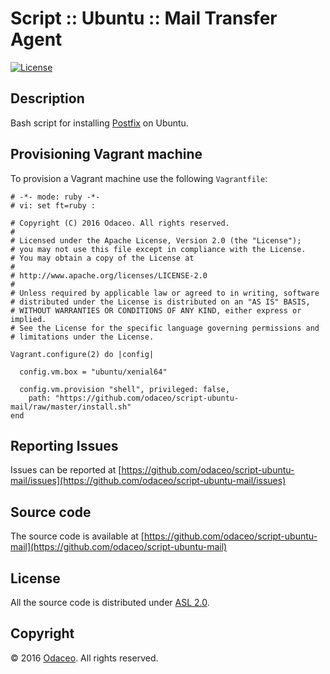 # Script :: Ubuntu :: Mail Transfer Agent

[![License](https://img.shields.io/github/license/odaceo/script-ubuntu-mail.svg)](LICENSE)

## Description

Bash script for installing [Postfix](http://www.postfix.org) on Ubuntu.

## Provisioning Vagrant machine

To provision a Vagrant machine use the following ``Vagrantfile``:

``` shell
# -*- mode: ruby -*-
# vi: set ft=ruby :

# Copyright (C) 2016 Odaceo. All rights reserved.
#
# Licensed under the Apache License, Version 2.0 (the "License");
# you may not use this file except in compliance with the License.
# You may obtain a copy of the License at
#
# http://www.apache.org/licenses/LICENSE-2.0
#
# Unless required by applicable law or agreed to in writing, software
# distributed under the License is distributed on an "AS IS" BASIS,
# WITHOUT WARRANTIES OR CONDITIONS OF ANY KIND, either express or implied.
# See the License for the specific language governing permissions and
# limitations under the License.

Vagrant.configure(2) do |config|

  config.vm.box = "ubuntu/xenial64"
  
  config.vm.provision "shell", privileged: false, 
    path: "https://github.com/odaceo/script-ubuntu-mail/raw/master/install.sh"
end
```

## Reporting Issues

Issues can be reported at [https://github.com/odaceo/script-ubuntu-mail/issues](https://github.com/odaceo/script-ubuntu-mail/issues)

## Source code

The source code is available at [https://github.com/odaceo/script-ubuntu-mail](https://github.com/odaceo/script-ubuntu-mail)

## License

All the source code is distributed under [ASL 2.0](LICENSE).

## Copyright

© 2016 [Odaceo](http://odaceo.ch). All rights reserved.